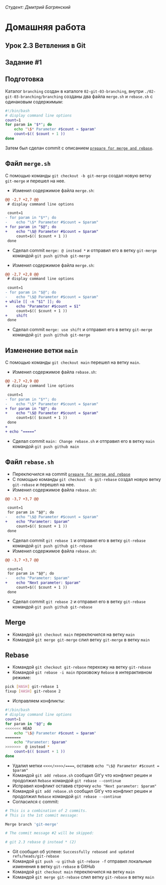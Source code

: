 *Студент: Дмитрий Багрянский*

# Домашняя работа

## Урок 2.3 Ветвления в Git

## Задание #1

## Подготовка
Каталог `branching` создан в каталоге `02-git-03-branching`, внутри `./02-git-03-branching/branching` созданы два файла `merge.sh` и `rebase.sh` с одинаковым содержимым:
```bash
#!/bin/bash
# display command line options
count=1
for param in "$*"; do
	echo "\$* Parameter #$count = $param"
	count=$(( $count + 1 ))
done
```
Затем был сделан commit с описанием [`prepare for merge and rebase`](https://github.com/bdvme/devops/commit/21aca21eb7f5729286ec301a970f2f0dcc419c6b).

## Файл `merge.sh`
С помощью команды `git checkout -b git-merge` создал новую ветку `git-merge` и перешел на нее.
* Изменил содержимое файла `merge.sh`:
```diff
@@ -2,7 +2,7 @@
 # display command line options

 count=1
- for param in "$*"; do
-	 echo "\$* Parameter #$count = $param"
+ for param in "$@"; do
+	 echo "\$@ Parameter #$count = $param"
	 count=$(( $count + 1 ))
 done
```

* Сделал commit `merge: @ instead *` и отправил его в ветку `git-merge` командой `git push github git-merge`

* Изменил содержимое файла `merge.sh`:
```diff
@@ -2,7 +2,8 @@
 # display command line options

 count=1
- for param in "$@"; do
-	 echo "\$@ Parameter #$count = $param"
+ while [[ -n "$1" ]]; do
+	 echo "Parameter #$count = $1"
	 count=$(( $count + 1 ))
+	 shift
 done
```
* Сделал commit `merge: use shift` и отправил его в ветку `git-merge` командой `git push github git-merge`

## Изменение ветки `main`
С помощью команды `git checkout main` перешел на ветку `main`.
* Изменил содержимое файла `rebase.sh`:
```diff
@@ -2,7 +2,9 @@
 # display command line options

 count=1
- for param in "$*"; do
-	 echo "\$* Parameter #$count = $param"
+ for param in "$@"; do
+	 echo "\$@ Parameter #$count = $param"
	 count=$(( $count + 1 ))
 done
+
+ echo "====="
```
* Сделал commit `main: Change rebase.sh` и отправил его в ветку `main` командой `git push github main`

## Файл `rebase.sh`
* Переключился на commit [`prepare for merge and rebase`](https://github.com/bdvme/devops/commit/21aca21eb7f5729286ec301a970f2f0dcc419c6b)
* С помощью команды `git checkout -b git-rebase` создал новую ветку `git-rebase` и перешел на нее.
* Изменил содержимое файла `rebase.sh`:
```diff
@@ -3,7 +3,7 @@

 count=1
 for param in "$@"; do
-	 echo "\$@ Parameter #$count = $param"
+	 echo "Parameter: $param"
	 count=$(( $count + 1 ))
 done
```
* Сделал commit `git rebase 1` и отправил его в ветку `git-rebase` командой `git push github git-rebase`
* Изменил содержимое файла `rebase.sh`:
```diff
@@ -3,7 +3,7 @@

 count=1
 for param in "$@"; do
-	 echo "Parameter: $param"
+	 echo "Next parameter: $param"
	 count=$(( $count + 1 ))
 done
```
* Сделал commit `git rebase 2` и отправил его в ветку `git-rebase` командой `git push github git-rebase`

## Merge
* Командой `git checkout main` переключился на ветку `main`
* Командой `git merge git-merge` слил ветку `git-merge` в ветку `main`

## Rebase
* Командой `git checkout git-rebase` перехожу на ветку `git-rebase`
* Командой `git rebase -i main` произвожу `Rebase` в интерактивном режиме:
```bash
pick [HASH] git-rebase 1
fixup [HASH] git-rebase 2
```
* Исправляем конфликты:
```bash
#!/bin/bash
# display command line options
count=1
for param in "$@"; do
<<<<<<< HEAD
	echo "\$@ Parameter #$count = $param"
=======
	echo "Parameter: $param"
>>>>>>>  @ instead *
	count=$(( $count + 1 ))
done
```
* Удалил метки `<<<</>>>>/====`, оставив `echo "\$@ Parameter #$count = $param"`
* Командой `git add rebase.sh` сообщил Git'y что конфликт решен и продолжил `Rebase` командой `git rebase --continue`
* Исправил конфликт оставив строчку `echo "Next parameter: $param"`
* Командой `git add rebase.sh` сообщил Git'y что конфликт решен и продолжил `Rebase` командой `git rebase --continue`
* Согласился с commit:
```bash
# This is a combination of 2 commits.
# This is the 1st commit message:

Merge branch 'git-merge'

# The commit message #2 will be skipped:

# git 2.3 rebase @ instead * (2)
```
* Git сообщил об успехе:
`Successfully rebased and updated refs/heads/git-rebase`
* Командой `git push -u github git-rebase -f` отправил локальные изменения в ветку `git-rebase` в GitHub
* Командой `git checkout main` переключился на ветку `main`
* Командой `git merge git-rebase` слил ветку `git-rebase` в ветку `main`
